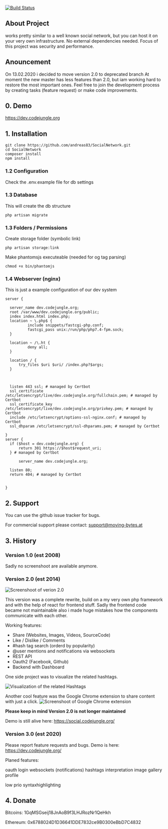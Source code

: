 [![Build Status](https://travis-ci.org/andreas83/SocialNetwork.svg?branch=master)](https://travis-ci.org/andreas83/SocialNetwork)

## About Project

works pretty similar to a well known social network, but you can host it on your very own infrastructure. No external dependencies needed. Focus of this project was security and performance.

## Anouncement

On 13.02.2020 i decided to move version 2.0 to deprecated branch
At moment the new master has less features than 2.0, but iam working hard to restore the most important ones.
Feel free to join the development process by creating tasks (feature request) or make code improvements.


## 0. Demo

https://dev.codejungle.org

## 1. Installation

    git clone https://github.com/andreas83/SocialNetwork.git
    cd SocialNetwork
    composer install
    npm install

### 1.2 Configuration

Check the .env.example file for db settings


### 1.3 Database

This will create the db structure

    php artisan migrate

### 1.3 Folders / Permissions

Create storage folder (symbolic link)

    php artisan storage:link

Make phantomsjs executeable (needed for og tag parsing)

    chmod +x bin/phantomjs

### 1.4 Webserver (nginx)

This is just a example configuration of our dev system

    server {

      server_name dev.codejungle.org;
      root /var/www/dev.codejungle.org/public;
      index index.html index.php;
      location ~ \.php$ {
              include snippets/fastcgi-php.conf;
              fastcgi_pass unix:/run/php/php7.4-fpm.sock;
      }

      location ~ /\.ht {
              deny all;
      }

      location / {
          try_files $uri $uri/ /index.php?$args;
      }



      listen 443 ssl; # managed by Certbot
      ssl_certificate /etc/letsencrypt/live/dev.codejungle.org/fullchain.pem; # managed by Certbot
      ssl_certificate_key /etc/letsencrypt/live/dev.codejungle.org/privkey.pem; # managed by Certbot
      include /etc/letsencrypt/options-ssl-nginx.conf; # managed by Certbot
      ssl_dhparam /etc/letsencrypt/ssl-dhparams.pem; # managed by Certbot

    }
    server {
      if ($host = dev.codejungle.org) {
          return 301 https://$host$request_uri;
      } # managed by Certbot

          server_name dev.codejungle.org;

      listen 80;
      return 404; # managed by Certbot


    }


## 2. Support

You can use the github issue tracker for bugs.

For commercial support please contact: support@moving-bytes.at


## 3. History
### Version 1.0 (est 2008)
Sadly no screenshoot are available anymore.


### Version 2.0  (est 2014)

![Screenshoot of verion 2.0](https://social.codejungle.org/upload/5e43db0e34a814.07174424_Screenshot_20200212_113721.png)


This version was a complete rewrite, build on a my very own php framework and with the help of react for frontend stuff. Sadly the frontend code became not maintainable also i made huge mistakes how the components communicate with each other.

Working features:
* Share (Websites, Images, Videos, SourceCode)
* Like / Dislike / Comments
* #hash tag search (orderd by popularity)
* @user mentions and notifications via websockets
* REST API
* Oauth2 (Facebook, Github)
* Backend with Dashboard

One side project was to visualize the related hashtags.

![Visualization of the related Hashtags](https://social.codejungle.org/upload/56f48025dc02d4.12264426_dashboard2.jpg)


Another cool feature was the Google Chrome extension to share content with just a click.
![Screenshoot of Google Chrome extension](https://social.codejungle.org/upload/5e43db94a6b792.10501109_Screenshot_20200212_120334.png)


**Please keep in mind Version 2.0 is not longer maintained**

Demo is still alive here: https://social.codejungle.org/


### Version 3.0 (est 2020)

Please report feature requests and bugs.
Demo is here: https://dev.codejungle.org/

Planed features:  

oauth login
websockets (notifications)
hashtags interpretation
image gallery
profile

low prio
syntaxhighlighting


## 4. Donate
Bitcoins: 1GqMSGseij18JnAoB9f3LHJRozNr1QeHkh

Ethereum: 0x6788024D1D36641DDE7832ce9B0300eBbD7C4832
